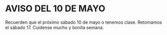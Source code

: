 # AVISO DEL 10 DE MAYO

Recuerden que el próximo sábado 10 de mayo o tenemos clase. Retomamos el sábado 17. Cuidense mucho y bonita semana.